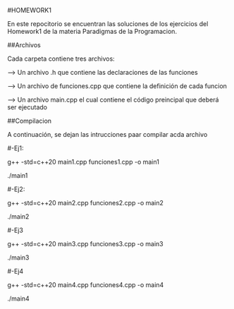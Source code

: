 #HOMEWORK1

En este repocitorio se encuentran las soluciones de los ejercicios del Homework1 de la materia Paradigmas de la Programacion.

##Archivos

Cada carpeta contiene tres archivos:

--> Un archivo .h que contiene las declaraciones de las funciones

--> Un archivo de funciones.cpp que contiene la definición de cada funcion

--> Un archivo main.cpp el cual contiene el código preincipal que deberá ser ejecutado


##Compilacion

A continuación, se dejan las intrucciones paar compilar acda archivo

#-Ej1:

g++ -std=c++20 main1.cpp funciones1.cpp -o main1

./main1

#-Ej2:

g++ -std=c++20 main2.cpp funciones2.cpp -o main2

./main2

#-Ej3

g++ -std=c++20 main3.cpp funciones3.cpp -o main3

./main3

#-Ej4

g++ -std=c++20 main4.cpp funciones4.cpp -o main4

./main4
